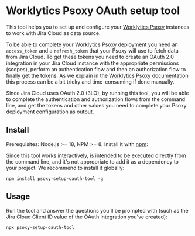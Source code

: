 # Worklytics Psoxy OAuth setup tool

This tool helps you to set up and configure your [Worklytics Psoxy](https://github.com/Worklytics/psoxy) instances to 
work with Jira Cloud as data source.

To be able to complete your Worklytics Psoxy deployment you need an `access_token` and a `refresh_token` that 
your Psoxy will use to fetch data from Jira Cloud. To get these tokens you need to create an OAuth 2.0 
integration in your Jira Cloud instance with the appropriate permissions (scopes), perform an authentication flow
and then an authorization flow to finally get the tokens. As we explain in the 
[Worklytics Psoxy documentation](https://github.com/Worklytics/psoxy/blob/main/docs/sources/atlassian/jira-cloud.md)
this process can be a bit tricky and time-consuming if done manually.

Since Jira Cloud uses OAuth 2.0 (3LO), by running this tool, you will be able to complete the authentication and
authorization flows from the command line, and get the tokens and other values you need to complete
your Psoxy deployment configuration as output.

## Install

Prerequisites: Node.js >= 18, NPM >= 8. 
Install it with [npm](https://www.npmjs.com/):

Since this tool works interactively, is intended to be executed directly from the command line, and it's not
appropriate to add it as a dependency to your project. We recommend to install it globally:

```shell
npm install psoxy-setup-oauth-tool -g
```

## Usage

Run the tool and answer the questions you'll be prompted with (such as the Jira Cloud Client ID value of the 
OAuth integration you've created):

```shell
npx psoxy-setup-oauth-tool
```


